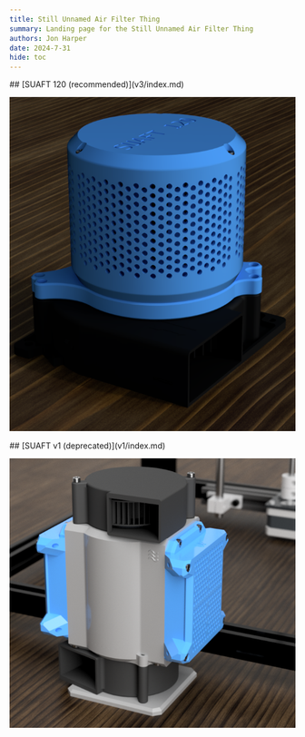 ```yaml
---
title: Still Unnamed Air Filter Thing
summary: Landing page for the Still Unnamed Air Filter Thing
authors: Jon Harper
date: 2024-7-31
hide: toc
---
```


<div markdown class="jh-grid-container jh-grid-2">
<div markdown class="jh-card">
## [SUAFT 120 (recommended)](v3/index.md)

![SUAFT 120](v3/assets/suaft120vert.png)
</div>
<div markdown class="jh-card">
## [SUAFT v1 (deprecated)](v1/index.md)

![SUAFT](assets/img/gallery/render.png)
</div>
</div>
